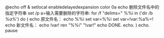 @echo off & setlocal enabledelayedexpansion
color 0a
echo 删除文件名中的指定字符串
set /p a=输入需要删除的字符串:
for /f "delims=" %%i in ('dir /b *%a%*') do (
echo 原文件名：
echo %%i
set var=%%i
set var=!var:%a%=!
echo 新文件名：
echo !var!
ren "%%i" "!var!"
echo DONE.
echo.
)
echo.
pause